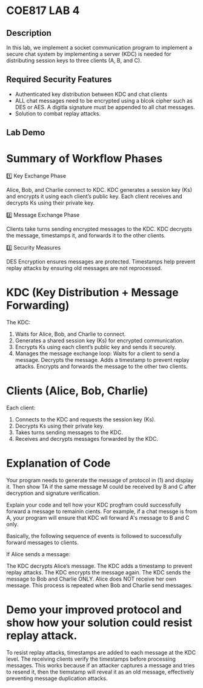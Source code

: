# COE817 LAB 4

## Description

In this lab, we implement a socket communication program to implement a secure chat system by implementing a server (KDC) is needed for distributing session keys to three clients (A, B, and C). 

## Required Security Features
- Authenticated key distribution between KDC and chat clients
- ALL chat messages need to be encrypted using a blcok cipher such as DES or AES. A digitla signature must be appended to all chat messages.
- Solution to combat replay attacks. 

## Lab Demo

# Summary of Workflow Phases

1️⃣ Key Exchange Phase

Alice, Bob, and Charlie connect to KDC.
KDC generates a session key (Ks) and encrypts it using each client’s public key.
Each client receives and decrypts Ks using their private key.

2️⃣ Message Exchange Phase

Clients take turns sending encrypted messages to the KDC.
KDC decrypts the message, timestamps it, and forwards it to the other clients.

3️⃣ Security Measures

DES Encryption ensures messages are protected.
Timestamps help prevent replay attacks by ensuring old messages are not reprocessed.

# KDC (Key Distribution + Message Forwarding)
The KDC:

1. Waits for Alice, Bob, and Charlie to connect.
2. Generates a shared session key (Ks) for encrypted communication.
3. Encrypts Ks using each client’s public key and sends it securely.
4. Manages the message exchange loop:
Waits for a client to send a message.
Decrypts the message.
Adds a timestamp to prevent replay attacks.
Encrypts and forwards the message to the other two clients.

# Clients (Alice, Bob, Charlie)
Each client:

1. Connects to the KDC and requests the session key (Ks).
2. Decrypts Ks using their private key.
3. Takes turns sending messages to the KDC.
4. Receives and decrypts messages forwarded by the KDC.


# Explanation of Code

Your program needs to generate the message of protocol in (1) and display it. Then show TA if the same message M could be received by B and C after decryption and signature verification.

Explain your code and tell how your KDC progfram could successfully forward a message to remainin cients. For example, if a chat messge is from A, your program will ensure that KDC wll forward A's message to B and C only. 

Basically, the following sequence of events is followed to successfully forward messages to clients.

If Alice sends a message:

The KDC decrypts Alice’s message.
The KDC adds a timestamp to prevent replay attacks.
The KDC encrypts the message again.
The KDC sends the message to Bob and Charlie ONLY.
Alice does NOT receive her own message.
This process is repeated when Bob and Charlie send messages.


# Demo your improved protocol and show how your solution could resist replay attack. 
To resist replay attacks, timestamps are added to each message at the KDC level. The receiving clients verify the timestamps before processing messages. This works because if an attacker captures a message and tries to resend it, then the tiemstamp will reveal it as an old message, effectively preventing message duplication attacks.

